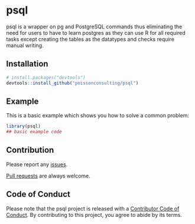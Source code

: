 
# psql

<!-- badges: start -->
<!-- badges: end -->

psql is a wrapper on pg and PostgreSQL commands thus eliminating the
need for users to have to learn postgres as they can use R for all
required tasks except creating the tables as the datatypes and checks
require manual writing.

## Installation

``` r
# install.packages("devtools")
devtools::install_github("poissonconsulting/psql")
```

## Example

This is a basic example which shows you how to solve a common problem:

``` r
library(psql)
## basic example code
```

## Contribution

Please report any
[issues](https://github.com/poissonconsulting/psql/issues).

[Pull requests](https://github.com/poissonconsulting/psql/pulls) are
always welcome.

## Code of Conduct

Please note that the psql project is released with a [Contributor Code
of
Conduct](https://contributor-covenant.org/version/2/1/CODE_OF_CONDUCT.html).
By contributing to this project, you agree to abide by its terms.
